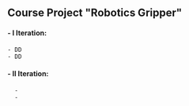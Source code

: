 ## Course Project "Robotics Gripper"

#### - I Iteration:
    - DD
    - DD
#### - II Iteration:
      - 
      -
